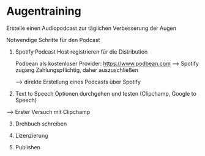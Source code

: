 # Augentraining
Erstelle einen Audiopodcast zur täglichen Verbesserung der Augen

Notwendige Schritte für den Podcast

1. Spotify Podcast Host registrieren für die Distribution

   Podbean als kostenloser Provider: https://www.podbean.com
   --> Spotify zugang Zahlungspflichtig, daher auszuschließen

   --> direkte Erstellung eines Podcasts über Spotify
   
3. Text to Speech Optionen durchgehen und testen (Clipchamp, Google to Speech)

--> Erster Versuch mit Clipchamp

3. Drehbuch schreiben

4. Lizenzierung

5. Publishen


